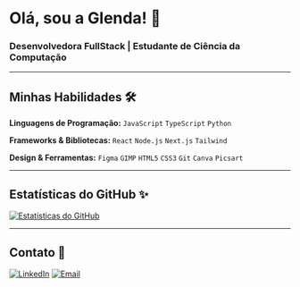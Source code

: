 # Olá, sou a Glenda! 👋
### Desenvolvedora FullStack | Estudante de Ciência da Computação

---

## Minhas Habilidades 🛠️

**Linguagens de Programação:**
`JavaScript` `TypeScript` `Python`

**Frameworks & Bibliotecas:**
`React` `Node.js` `Next.js` `Tailwind`

**Design & Ferramentas:**
`Figma` `GIMP` `HTML5` `CSS3` `Git` `Canva` `Picsart`

---


## Estatísticas do GitHub ✨

[![Estatísticas do GitHub](https://github-readme-stats.vercel.app/api?username=glendamara&show_icons=true&theme=dracula)](https://github.com/glendamara)

---

## Contato 📧

[![LinkedIn](https://img.shields.io/badge/LinkedIn-0A66C2?style=for-the-badge&logo=linkedin&logoColor=white)](https://www.linkedin.com/in/glenda-mara-a76521267)
[![Email](https://img.shields.io/badge/Email-D14836?style=for-the-badge&logo=gmail&logoColor=white)](mailto:glendamara.dasilvapereira@gmail.com)
